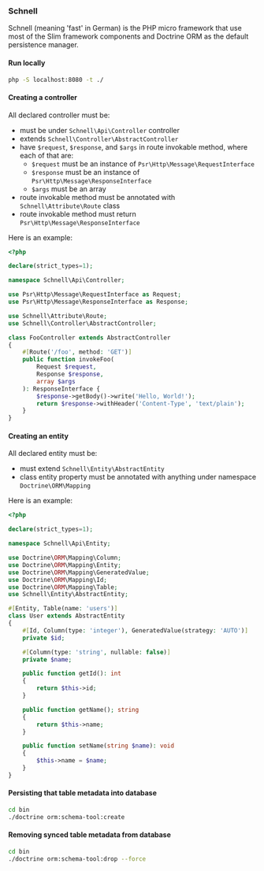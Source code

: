 ### Schnell

Schnell (meaning 'fast' in German) is the PHP micro framework that use most of the Slim framework components and Doctrine ORM as the default persistence manager.

#### Run locally

```bash
php -S localhost:8080 -t ./
```

#### Creating a controller

All declared controller must be:
- must be under ```Schnell\Api\Controller``` controller
- extends ```Schnell\Controller\AbstractController```
- have ```$request```, ```$response```, and ```$args``` in route invokable method, where each of that are:
  - ```$request``` must be an instance of ```Psr\Http\Message\RequestInterface```
  - ```$response``` must be an instance of ```Psr\Http\Message\ResponseInterface```
  - ```$args``` must be an array
- route invokable method must be annotated with ```Schnell\Attribute\Route``` class
- route invokable method must return ```Psr\Http\Message\ResponseInterface```

Here is an example:

```php
<?php

declare(strict_types=1);

namespace Schnell\Api\Controller;

use Psr\Http\Message\RequestInterface as Request;
use Psr\Http\Message\ResponseInterface as Response;

use Schnell\Attribute\Route;
use Schnell\Controller\AbstractController;

class FooController extends AbstractController
{
    #[Route('/foo', method: 'GET')]
    public function invokeFoo(
        Request $request,
        Response $response,
        array $args
    ): ResponseInterface {
        $response->getBody()->write('Hello, World!');
        return $response->withHeader('Content-Type', 'text/plain');
    }
}
```

#### Creating an entity

All declared entity must be:
- must extend ```Schnell\Entity\AbstractEntity```
- class entity property must be annotated with anything under namespace ```Doctrine\ORM\Mapping```

Here is an example:

```php
<?php

declare(strict_types=1);

namespace Schnell\Api\Entity;

use Doctrine\ORM\Mapping\Column;
use Doctrine\ORM\Mapping\Entity;
use Doctrine\ORM\Mapping\GeneratedValue;
use Doctrine\ORM\Mapping\Id;
use Doctrine\ORM\Mapping\Table;
use Schnell\Entity\AbstractEntity;

#[Entity, Table(name: 'users')]
class User extends AbstractEntity
{
    #[Id, Column(type: 'integer'), GeneratedValue(strategy: 'AUTO')]
    private $id;

    #[Column(type: 'string', nullable: false)]
    private $name;

    public function getId(): int
    {
        return $this->id;
    }

    public function getName(); string
    {
        return $this->name;
    }

    public function setName(string $name): void
    {
        $this->name = $name;
    }
}
```

#### Persisting that table metadata into database

```bash
cd bin
./doctrine orm:schema-tool:create
```

#### Removing synced table metadata from database

```bash
cd bin
./doctrine orm:schema-tool:drop --force
```
